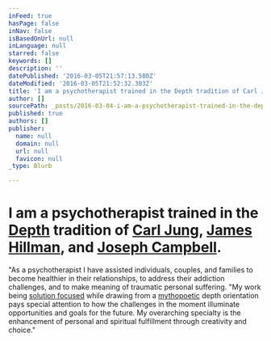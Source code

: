 ```yaml
---
inFeed: true
hasPage: false
inNav: false
isBasedOnUrl: null
inLanguage: null
starred: false
keywords: []
description: ''
datePublished: '2016-03-05T21:57:13.580Z'
dateModified: '2016-03-05T21:52:32.303Z'
title: 'I am a psychotherapist trained in the Depth tradition of Carl Jung, James Hillman, and Joseph Campbell.'
author: []
sourcePath: _posts/2016-03-04-i-am-a-psychotherapist-trained-in-the-depth-tradition-of-car.md
published: true
authors: []
publisher:
  name: null
  domain: null
  url: null
  favicon: null
_type: Blurb

---
```

# [][0]

# I am a psychotherapist trained in the [Depth][1] tradition of [Carl Jung][2], [James Hillman][3], and [Joseph Campbell][4].

"As a psychotherapist I have assisted individuals, couples, and families to become healthier in their relationships, to address their addiction challenges, and to make meaning of traumatic personal suffering. "My work being [solution focused][5] while drawing from a [mythopoetic][6] depth orientation pays special attention to how the challenges in the moment illuminate opportunities and goals for the future. My overarching specialty is the enhancement of personal and spiritual fulfillment through creativity and choice."

# [][0]

[0]: https://thegrid.ai/robert-myers-psychotherapist/6b8e25d1-e7bf-4f9a-b4b0-8ab3239d10fb/
[1]: http://www.pacifica.edu/whatisdepth.aspx
[2]: http://en.m.wikipedia.org/wiki/Carl_Jung
[3]: https://www.google.com/search?q=james+hillman&oq=james+hillman&aqs=chrome..69i57j0l5.8655j0j4&sourceid=chrome&es_sm=93&ie=UTF-8
[4]: http://en.m.wikipedia.org/wiki/Joseph_Campbell
[5]: http://en.wikipedia.org/wiki/Brief_psychotherapy
[6]: http://dictionary.reference.com/browse/mythopoetic